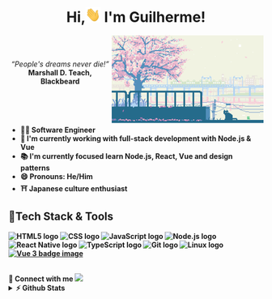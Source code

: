 <h1 align="center">Hi,<img src="./assets/hi.gif" height="30px" width="30px" /> I'm Guilherme!</h1>

<img src="./assets/landscape-1-by-1041uuu.gif"  align="right" width="300px" />

<br>
<br>

<p align="center">
  <i>“People's dreams never die!”</i>
  <br/>
  <b>Marshall D. Teach, Blackbeard</ b>
</p>

<br>
<br>
<br>

- 👨‍💻 Software Engineer 
- 💼 I'm currently working with full-stack development with Node.js & Vue
- 📚 I'm currently focused learn Node.js, React, Vue and design patterns
- 😄 Pronouns: He/Him
- ⛩️ Japanese culture enthusiast 

## 🧰Tech Stack & Tools

<p align="left">
  <img src="https://img.shields.io/badge/HTML-E34F26?style=flat&logo=html5&logoColor=white" alt="HTML5 logo" />
  <img src="https://img.shields.io/badge/CSS-1572B6?style=flat&logo=css&logoColor=white" alt="CSS logo" />
  <img src="https://img.shields.io/badge/JavaScript-F7DF1E?style=flat&logo=javascript&logoColor=black" alt="JavaScript logo" />
  <img src="https://img.shields.io/badge/Node.js-43853D?style=flat&logo=node.js&logoColor=white" alt="Node.js logo" />
  <img src="https://img.shields.io/badge/React_Native-20232A?style=flat&logo=react&logoColor=61DAFB" alt="React Native logo" />
  <img src="https://img.shields.io/badge/TypeScript-007ACC?style=flat&logo=typescript&logoColor=white" alt="TypeScript logo" />
   <img src="https://img.shields.io/badge/Git-E44C30?style=flat&logo=git&logoColor=white" alt="Git logo" />
   <img src="https://img.shields.io/badge/Linux-FCC624?style=flat&logo=linux&logoColor=black" alt="Linux logo" />
   <a href="https://vuejs.org">
		<img alt="Vue 3 badge image" src="https://img.shields.io/badge/Vue.js-
		35495E?style=flat&logo=vue.js&logoColor=4FC08D" />
  </a>
</p>

<br>

<div>
👋 Connect with me
  <a href="https://linkedin.com/in/gddsantos" target="_blank">
    <img src="https://img.shields.io/badge/LinkedIn-0077B5?style=flat&logo=linkedin&logoColor=white" />
  </a>   
</div>

<details>
  <summary> ⚡ Github Stats</summary>
  <img src="https://github-readme-stats.vercel.app/api?username=gbdsantos&show_icons=true&theme=dark&include_all_commits=true&count_private=true">
  <img height="180em" src="https://github-readme-stats.vercel.app/api/top-langs/?username=gbdsantos&layout=compact&langs_count=16&theme=dark" />
</details>

